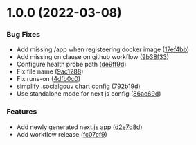 # 1.0.0 (2022-03-08)


### Bug Fixes

* Add missing /app when registeering docker image ([17ef4bb](https://github.com/SocialGouv/doc-demo-app/commit/17ef4bb605c63c38258f243db3c6c2a47c37d149))
* Add missing on clause on github workflow ([9b38f33](https://github.com/SocialGouv/doc-demo-app/commit/9b38f33c7332eb4b634ca3d37508ac7b202d4c7f))
* Configure health probe path ([de9ff9d](https://github.com/SocialGouv/doc-demo-app/commit/de9ff9dc44bf4a333a6c39aef98b468f591238ec))
* Fix file name ([9ac1288](https://github.com/SocialGouv/doc-demo-app/commit/9ac12881c94f43f73d7eaab77eaf1ad0e4cfb73a))
* Fix runs-on ([4dfb0c0](https://github.com/SocialGouv/doc-demo-app/commit/4dfb0c0c6e32d1510a8dfb1501cbb7c259b88b9f))
* simplify .socialgouv chart config ([792b19d](https://github.com/SocialGouv/doc-demo-app/commit/792b19db13c8a6f41d82a76617316aedbbf8103a))
* Use standalone mode for next js config ([86ac69d](https://github.com/SocialGouv/doc-demo-app/commit/86ac69df1de832af5661834824101c4da07a39a9))


### Features

* Add newly generated next.js app ([d2e7d8d](https://github.com/SocialGouv/doc-demo-app/commit/d2e7d8d6f2728f4f42257a114607f16d19cfd1a1))
* Add workflow release ([fc07cf9](https://github.com/SocialGouv/doc-demo-app/commit/fc07cf9b236177d8eadc70186d8970b71d9c34ea))
